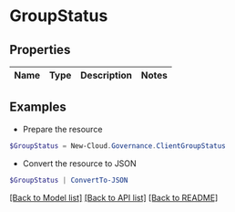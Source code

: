 # GroupStatus
## Properties

Name | Type | Description | Notes
------------ | ------------- | ------------- | -------------

## Examples

- Prepare the resource
```powershell
$GroupStatus = New-Cloud.Governance.ClientGroupStatus 
```

- Convert the resource to JSON
```powershell
$GroupStatus | ConvertTo-JSON
```

[[Back to Model list]](../README.md#documentation-for-models) [[Back to API list]](../README.md#documentation-for-api-endpoints) [[Back to README]](../README.md)

